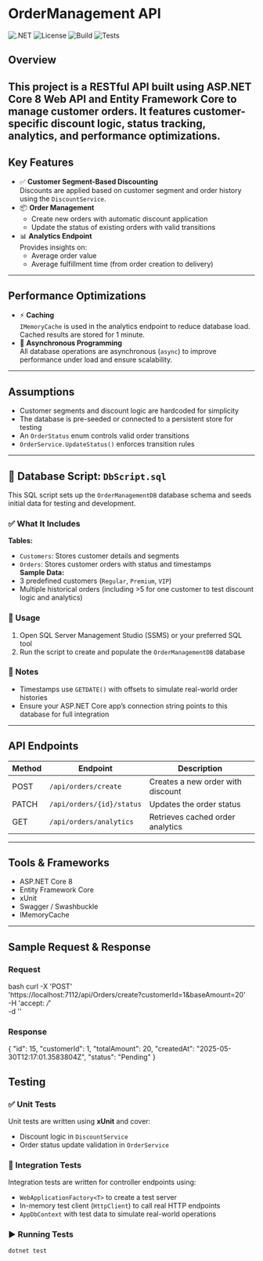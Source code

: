 # OrderManagement API
![.NET](https://img.shields.io/badge/.NET-8.0-blue)
![License](https://img.shields.io/badge/license-MIT-green)
![Build](https://img.shields.io/badge/build-passing-brightgreen)
![Tests](https://img.shields.io/badge/tests-passing-green)
## Overview
This project is a RESTful API built using **ASP.NET Core 8 Web API** and **Entity Framework Core** to manage customer orders. It features customer-specific discount logic, status tracking, analytics, and performance optimizations.
---
## Key Features
- ✅ **Customer Segment-Based Discounting**  
  Discounts are applied based on customer segment and order history using the `DiscountService`.
- 📦 **Order Management**  
  - Create new orders with automatic discount application  
  - Update the status of existing orders with valid transitions  
- 📊 **Analytics Endpoint**  
  Provides insights on:
  - Average order value  
  - Average fulfillment time (from order creation to delivery)
---
## Performance Optimizations
- ⚡ **Caching**  
  `IMemoryCache` is used in the analytics endpoint to reduce database load. Cached results are stored for 1 minute.
- 🔄 **Asynchronous Programming**  
  All database operations are asynchronous (`async`) to improve performance under load and ensure scalability.
---
## Assumptions
- Customer segments and discount logic are hardcoded for simplicity  
- The database is pre-seeded or connected to a persistent store for testing  
- An `OrderStatus` enum controls valid order transitions  
- `OrderService.UpdateStatus()` enforces transition rules
---
## 📂 Database Script: `DbScript.sql`
This SQL script sets up the `OrderManagementDB` database schema and seeds initial data for testing and development.
### ✅ What It Includes
**Tables:**
- `Customers`: Stores customer details and segments  
- `Orders`: Stores customer orders with status and timestamps  
**Sample Data:**
- 3 predefined customers (`Regular`, `Premium`, `VIP`)  
- Multiple historical orders (including >5 for one customer to test discount logic and analytics)
### 🔧 Usage
1. Open SQL Server Management Studio (SSMS) or your preferred SQL tool  
2. Run the script to create and populate the `OrderManagementDB` database 
### 📝 Notes
- Timestamps use `GETDATE()` with offsets to simulate real-world order histories  
- Ensure your ASP.NET Core app’s connection string points to this database for full integration  
---
## API Endpoints
| Method | Endpoint                      | Description                        |
|--------|-------------------------------|------------------------------------|
| POST   | `/api/orders/create`          | Creates a new order with discount  |
| PATCH  | `/api/orders/{id}/status`     | Updates the order status           |
| GET    | `/api/orders/analytics`       | Retrieves cached order analytics   |
---
## Tools & Frameworks
- ASP.NET Core 8  
- Entity Framework Core  
- xUnit  
- Swagger / Swashbuckle  
- IMemoryCache  
---
## Sample Request & Response
### Request
bash
curl -X 'POST' \
  'https://localhost:7112/api/Orders/create?customerId=1&baseAmount=20' \
  -H 'accept: */*' \
  -d ''
  ### Response
  {
  "id": 15,
  "customerId": 1,
  "totalAmount": 20,
  "createdAt": "2025-05-30T12:17:01.3583804Z",
  "status": "Pending"
}

## Testing
### ✅ Unit Tests
Unit tests are written using **xUnit** and cover:
- Discount logic in `DiscountService`  
- Order status update validation in `OrderService`  
### 🔁 Integration Tests
Integration tests are written for controller endpoints using:
- `WebApplicationFactory<T>` to create a test server  
- In-memory test client (`HttpClient`) to call real HTTP endpoints  
- `AppDbContext` with test data to simulate real-world operations
### ▶️ Running Tests
```bash
dotnet test
